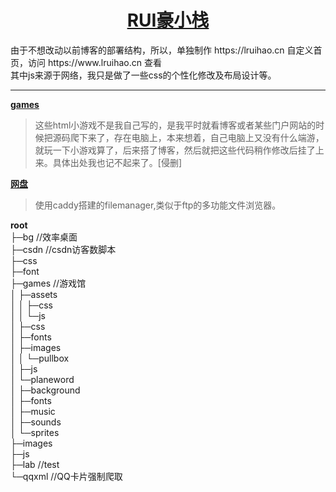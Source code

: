 <h1 align="center"><a href="https://www.lruihao.cn" target="_blank">RUI豪小栈</a></h1>
由于不想改动以前博客的部署结构，所以，单独制作 https://lruihao.cn 自定义首页，访问 https://www.lruihao.cn 查看<br>
其中js来源于网络，我只是做了一些css的个性化修改及布局设计等。<br>

---

**[games](https://www.lruihao.cn/games)**

> 这些html小游戏不是我自己写的，是我平时就看博客或者某些门户网站的时候把源码爬下来了，存在电脑上，本来想着，自己电脑上又没有什么端游，就玩一下小游戏算了，后来搭了博客，然后就把这些代码稍作修改后挂了上来。具体出处我也记不起来了。[侵删]

**[网盘](https://pan.lruihao.cn)**

> 使用caddy搭建的filemanager,类似于ftp的多功能文件浏览器。


**root**    
├─bg   //效率桌面    
├─csdn  //csdn访客数脚本    
├─css    
├─font    
├─games  //游戏馆    
│  ├─assets    
│  │  ├─css    
│  │  └─js    
│  ├─css    
│  ├─fonts    
│  ├─images    
│  │  └─pullbox    
│  ├─js    
│  └─planeword    
│      ├─background    
│      ├─fonts    
│      ├─music    
│      ├─sounds    
│      └─sprites    
├─images    
├─js    
├─lab  //test    
└─qqxml   //QQ卡片强制爬取    